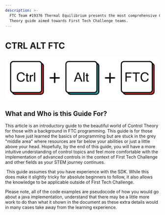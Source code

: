 ```yaml
---
description: >-
  FTC Team #19376 Thermal Equilibrium presents the most comprehensive Control
  Theory guide aimed towards First Tech Challenge teams.
---
```


# CTRL ALT FTC



![](.gitbook/assets/ctrl-alt-ftc-high-res.png)

## What and Who is this Guide For?

This article is an introductory guide to the beautiful world of Control Theory for those with a background in FTC programming. This guide is for those who have just learned the basics of programming but are stuck in the grey "middle area" where resources are far below your abilities or just a little above your head. Hopefully, by the end of this guide, you will have a more intuitive understanding of control topics and feel more comfortable with the implementation of advanced controls in the context of First Tech Challenge and other fields as your STEM journey continues.

‌ This guide assumes that you have experience with the SDK. While this does make it slightly tricky for absolute beginners to follow, it also allows the knowledge to be applicable outside of First Tech Challenge.

Please note, all of the code examples are pseudocode of how you would go about a java implementation, understand that there may be a little more work to do than what it shown in the document as these extra details would in many cases take away from the learning experience. 



